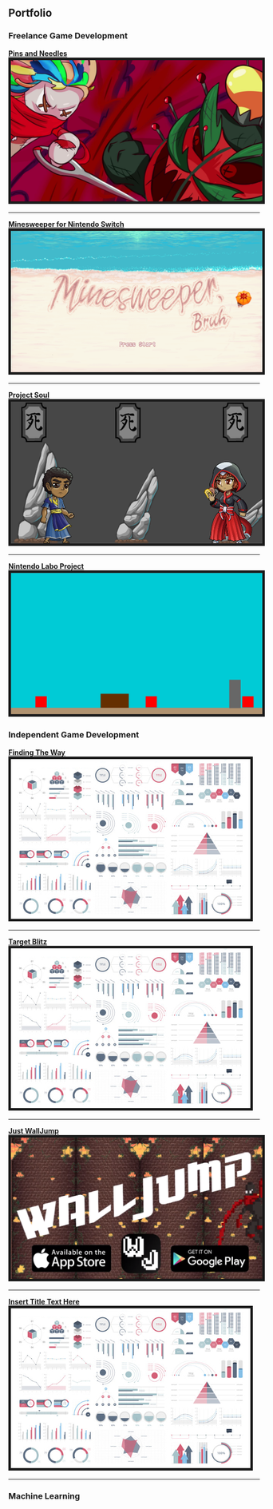 ## Portfolio

### Freelance Game Development

[**Pins and Needles**](/PinsAndNeedles)
<img src="images/PinsAndNeedles/TrailerSS.jpg" border="5"/> 

---
[**Minesweeper for Nintendo Switch**](/Minesweeper)
<img src="images/MineSweeper/Screenshot_2.png" border="5"/>

---
[**Project Soul**](/UntitledRogueLike)
<img src="images/ProjectSoul/ProjectSoul.png" border="5"/>

---
[**Nintendo Labo Project**](/LaboProj)
<img src="images/NintendoLabo/Screenshot_6.png" border="5"/>

### Independent Game Development
[**Finding The Way**](/PinsAndNeedles)
<img src="images/dummy_thumbnail.jpg?raw=true" border="5"/>

---

[**Target Blitz**](/PinsAndNeedles)
<img src="images/dummy_thumbnail.jpg?raw=true" border="5"/>

---

[**Just WallJump**](/JustWallJump)
<img src="images/JustWalljump/WalljumpCard.png" border="5"/>

---

[**Insert Title Text Here**](/PinsAndNeedles)
<img src="images/dummy_thumbnail.jpg?raw=true" border="5"/>

---

### Machine Learning




